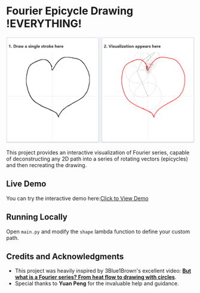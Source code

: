 # **Fourier Epicycle Drawing** !EVERYTHING!

<img src="images\example.png" alt="example" style="zoom:50%;" />

This project provides an interactive visualization of Fourier series, capable of deconstructing any 2D path into a series of rotating vectors (epicycles) and then recreating the drawing.

## **Live Demo**

You can try the interactive demo here:[Click to View Demo](https://tbbbk.github.io/Fourier_Epicycle_Drawing_Everything/)

## **Running Locally**

Open `main.py` and modify the `shape` lambda function to define your custom path.

## **Credits and Acknowledgments**

- This project was heavily inspired by 3Blue1Brown's excellent video: [**But what is a Fourier series? From heat flow to drawing with circles**](https://www.google.com/url?sa=E&q=https%3A%2F%2Fwww.youtube.com%2Fwatch%3Fv%3Dr6sGWTCMz2k).
- Special thanks to **Yuan Peng** for the invaluable help and guidance.
